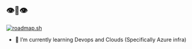 ##  👁👄👁

<a href="https://roadmap.sh">
  <img src="https://roadmap.sh/card/tall/66f993bac45e253cb055d589?variant=dark" alt="roadmap.sh"/>
</a>

- 🌱 I’m currently learning Devops and Clouds (Specifically Azure infra)
<!--
- 🔭 I’m currently working on Web Scraping, 
- 👯 I’m looking to collaborate on ...
- 🤔 I’m looking for help with ...
- 💬 Ask me about ...
- 📫 How to reach me: ...
- 😄 Pronouns: ...
- ⚡ Fun fact: ...
-->
